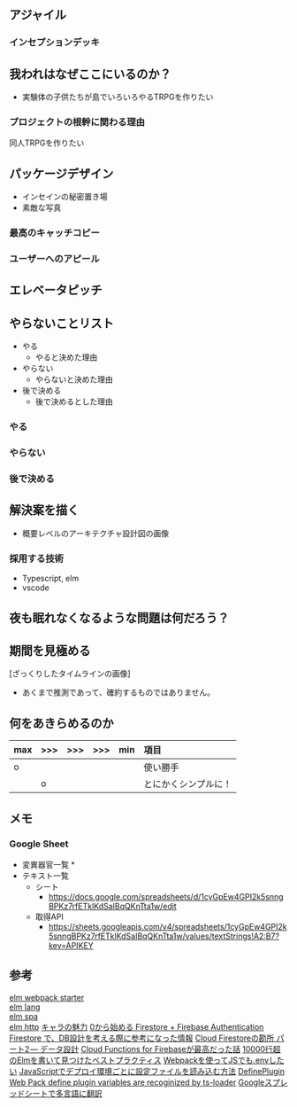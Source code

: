 ## アジャイル

### インセプションデッキ

##  我われはなぜここにいるのか？

* 実験体の子供たちが島でいろいろやるTRPGを作りたい

### プロジェクトの根幹に関わる理由

同人TRPGを作りたい

## パッケージデザイン

* インセインの秘密置き場
* 素敵な写真

### 最高のキャッチコピー



### ユーザーへのアピール


## エレベータピッチ


## やらないことリスト

* やる
  * やると決めた理由
* やらない
  * やらないと決めた理由
* 後で決める
  * 後で決めるとした理由

### やる

### やらない

### 後で決める

## 解決案を描く

* 概要レベルのアーキテクチャ設計図の画像

### 採用する技術

* Typescript, elm
* vscode

##  夜も眠れなくなるような問題は何だろう？


##  期間を見極める

[ざっくりしたタイムラインの画像]

* あくまで推測であって、確約するものではありません。

## 何をあきらめるのか

|max|>>>|>>>|>>>|min|項目|
|:--|:--|:--|:--|:--|:--|
|o|||||使い勝手|
||o||||とにかくシンプルに！|

## メモ

### Google Sheet

* 変異器官一覧
  * 
* テキスト一覧
  * シート
    * https://docs.google.com/spreadsheets/d/1cyGpEw4GPI2k5snngBPKz7rfETklKdSaIBqQKnTta1w/edit
  * 取得API
    * https://sheets.googleapis.com/v4/spreadsheets/1cyGpEw4GPI2k5snngBPKz7rfETklKdSaIBqQKnTta1w/values/textStrings!A2:B7?key=APIKEY

## 参考

[elm webpack starter][*1]  
[elm lang ][*2]  
[elm spa][*3]  
[elm http][*4]
[キャラの魅力][*5]
[0から始める Firestore + Firebase Authentication][*6]
[Firestore で、DB設計を考える際に参考になった情報][*7]
[Cloud Firestoreの勘所 パート2 — データ設計][*8]
[Cloud Functions for Firebaseが最高だった話][*9]
[10000行超のElmを書いて見つけたベストプラクティス][*10]
[Webpackを使ってJSでも.envしたい][*11]
[JavaScriptでデプロイ環境ごとに設定ファイルを読み込む方法][*12]
[DefinePlugin][*13]
[Web Pack define plugin variables are recoginized by ts-loader][*14]
[Googleスプレッドシートで多言語に翻訳][*15]

[*1]:https://github.com/simonh1000/elm-webpack-starter/blob/master/package.json
[*2]:https://github.com/elm/package.elm-lang.org
[*3]:https://github.com/rtfeldman/elm-spa-example
[*4]:https://qiita.com/ababup1192/items/b03fce202e1018bc4992
[*5]:https://twitter.com/burumakun/status/1106858891856343040
[*6]:https://qiita.com/KarageAgeta/items/0996c8f0ea219c284dbd
[*7]:https://qiita.com/samuraikun/items/dfe7d1081f62359b0dcd
[*8]:https://medium.com/google-cloud-jp/firestore2-920ac799345c
[*9]:https://qiita.com/HALU5071/items/e43729ac5b06b0506fbe
[*10]:http://jinjor-labo.hatenablog.com/entry/2016/12/04/002210
[*11]:https://aloerina01.github.io/blog/2017-02-22-1
[*12]:https://qiita.com/mikakane/items/5ab96c4c7e187ab6c9f1
[*13]:https://webpack.js.org/plugins/define-plugin/
[*14]:https://github.com/TypeStrong/ts-loader/issues/37
[*15]:https://qiita.com/ryohorie/items/291e91003b4e5b4464d5
